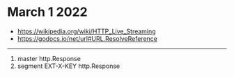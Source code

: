 # March 1 2022

- <https://wikipedia.org/wiki/HTTP_Live_Streaming>
- https://godocs.io/net/url#URL.ResolveReference

---

1. master http.Response
2. segment EXT-X-KEY http.Response
